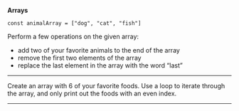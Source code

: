 

**Arrays**  

`const animalArray = ["dog", "cat", "fish"]`

Perform a few operations on the given array:
* add two of your favorite animals to the end of the array
* remove the first two elements of the array
* replace the last element in the array with the word “last”

---

Create an array with 6 of your favorite foods. Use a loop to iterate through the array, and only print out the foods with an even index.

---


